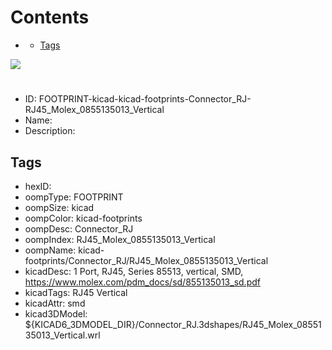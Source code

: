 



Contents
========

* [](#)
	* [Tags](#tags)
  
![][im]
# 

- ID: FOOTPRINT-kicad-kicad-footprints-Connector_RJ-RJ45_Molex_0855135013_Vertical
- Name: 
- Description: 

## Tags

- hexID: 
- oompType: FOOTPRINT
- oompSize: kicad
- oompColor: kicad-footprints
- oompDesc: Connector_RJ
- oompIndex: RJ45_Molex_0855135013_Vertical
- oompName: kicad-footprints/Connector_RJ/RJ45_Molex_0855135013_Vertical
- kicadDesc: 1 Port, RJ45, Series 85513, vertical, SMD, https://www.molex.com/pdm_docs/sd/855135013_sd.pdf
- kicadTags: RJ45 Vertical
- kicadAttr: smd
- kicad3DModel: ${KICAD6_3DMODEL_DIR}/Connector_RJ.3dshapes/RJ45_Molex_0855135013_Vertical.wrl



[im]: image.png
